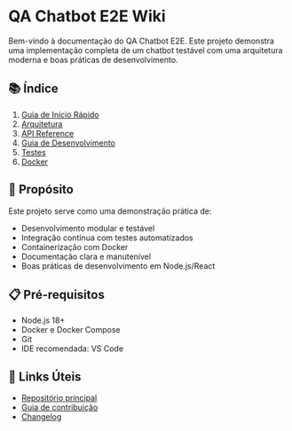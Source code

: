 # QA Chatbot E2E Wiki

Bem-vindo à documentação do QA Chatbot E2E. Este projeto demonstra uma implementação completa de um chatbot testável com uma arquitetura moderna e boas práticas de desenvolvimento.

## 📚 Índice

1. [Guia de Início Rápido](Quick-Start-Guide)
2. [Arquitetura](Architecture)
3. [API Reference](API-Reference)
4. [Guia de Desenvolvimento](Development-Guide)
5. [Testes](Testing-Guide)
6. [Docker](Docker-Guide)

## 🎯 Propósito

Este projeto serve como uma demonstração prática de:
- Desenvolvimento modular e testável
- Integração contínua com testes automatizados
- Containerização com Docker
- Documentação clara e manutenível
- Boas práticas de desenvolvimento em Node.js/React

## 📋 Pré-requisitos

- Node.js 18+
- Docker e Docker Compose
- Git
- IDE recomendada: VS Code

## 🔗 Links Úteis

- [Repositório principal](https://github.com/HadesTheSilent/qa-chatbot-e2e)
- [Guia de contribuição](./CONTRIBUTING.md)
- [Changelog](./CHANGELOG.md)
